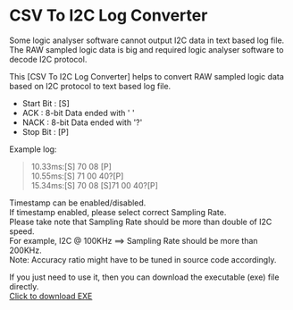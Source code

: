 # CSV To I2C Log Converter

Some logic analyser software cannot output I2C data in text based log file. <br />
The RAW sampled logic data is big and required logic analyser software to decode I2C protocol.

This [CSV To I2C Log Converter] helps to convert RAW sampled logic data based on I2C protocol to text based log file.
 - Start Bit : [S]
 - ACK       : 8-bit Data ended with ' '
 - NACK      : 8-bit Data ended with '?'
 - Stop Bit  : [P]

Example log:
 > 10.33ms:[S] 70 08 [P] <br />
 > 10.55ms:[S] 71 00 40?[P] <br />
 > 15.34ms:[S] 70 08 [S]71 00 40?[P] <br />

Timestamp can be enabled/disabled. <br />
If timestamp enabled, please select correct Sampling Rate. <br />
Please take note that Sampling Rate should be more than double of I2C speed. <br />
For example, I2C @ 100KHz ==> Sampling Rate should be more than 200KHz. <br />
Note: Accuracy ratio might have to be tuned in source code accordingly. <br />

If you just need to use it, then you can download the executable (exe) file directly. <br />
[Click to download EXE]

[Click to download EXE]: <https://github.com/xiaowei87/CSV-To-I2C-Log/raw/master/Visual_CS/CSV_To_I2C_Log/bin/Release/CSV_To_I2C_Log.exe>



